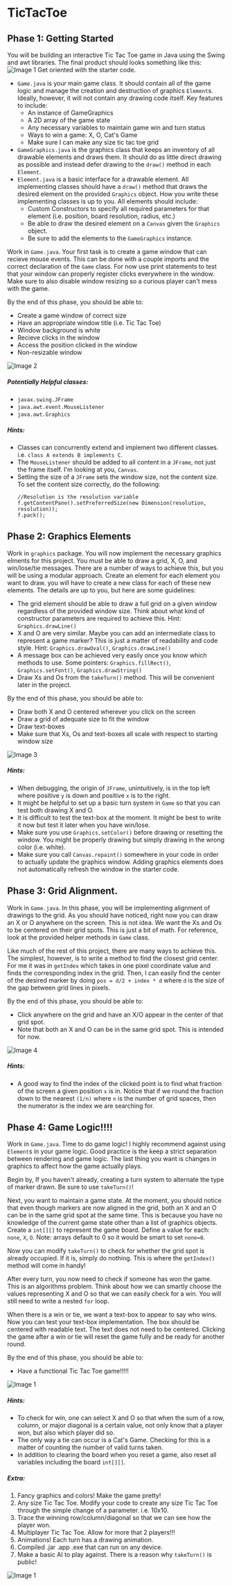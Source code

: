 # TicTacToe
## Phase 1: Getting Started
You will be building an interactive Tic Tac Toe game in Java using the Swing and awt libraries. The final product should looks something like this:
![Image 1](images/1.png)
Get oriented with the starter code.
* `Game.java` is your main game class. It should contain all of the game logic and manage the creation and destruction of graphics `Element`s. Ideally, however, it will not contain any drawing code itself. Key features to include:
    - An instance of GameGraphics
    - A 2D array of the game state
    - Any necessary variables to maintain game win and turn status
    - Ways to win a game: X, O, Cat's Game
    - Make sure I can make any size tic tac toe grid
* `GameGraphics.java` is the graphics class that keeps an inventory of all drawable elements and draws them. It should do as little direct drawing as possible and instead defer drawing to the  `draw()` method in each `Element`.
* `Element.java` is a basic interface for a drawable element. All implementing classes should have a `draw()` method that draws the desired element on the provided `Graphics` object. How you write these implementing classes is up to you. All elements should include:
    - Custom Constructors to specify all required parameters for that element (i.e. position, board resolution, radius, etc.)
    - Be able to draw the desired element on a `Canvas` given the `Graphics` object.
    - Be sure to add the elements to the `GameGraphics` instance.

Work in `Game.java`. Your first task is to create a game window that can recieve mouse events. This can be done with a couple imports and the correct declaration of the `Game` class. For now use print statements to test that your window can properly register clicks everywhere in the window. Make sure to also disable window resizing so a curious player can't mess with the game.

By the end of this phase, you should be able to:
* Create a game window of correct size
* Have an appropriate window title (i.e. Tic Tac Toe)
* Window background is white
* Recieve clicks in the window
* Access the position clicked in the window
* Non-resizable window

![Image 2](images/2.png)

##### Potentially Helpful classes:
- `javax.swing.JFrame`
- `java.awt.event.MouseListener`
- `java.awt.Graphics`

##### Hints:
- Classes can concurrently extend and implement two different classes. i.e. `class A extends B implements C`.
- The `MouseListener` should be added to all content in a `JFrame`, not just the frame itself. I'm looking at you, `Canvas`.
- Setting the size of a `JFrame` sets the window size, not the content size. To set the content size correctly, do the following:
    ```
    //Resolution is the resolution variable
    f.getContentPane().setPreferredSize(new Dimension(resolution, resolution));
    f.pack();
    ```


## Phase 2: Graphics Elements
Work in `graphics` package. You will now implement the necessary graphics elments for this project. You must be able to draw a grid, X, O, and win/lose/tie messages. There are a number of ways to achieve this, but you will be using a modular approach. Create an element for each element you want to draw. you will have to create a new class for each of these new elements. The details are up to you, but here are some guidelines:
* The grid element should be able to draw a full grid on a given window regardless of the provided window size. Think about what kind of constructor parameters are required to achieve this. Hint: `Graphics.drawLine()`
* X and O are very similar. Maybe you can add an intermediate class to represent a game marker? This is just a matter of readability and code style. Hint: `Graphics.drawOval()`, `Graphics.drawLine()`
* A message box can be achieved very easily once you know which methods to use. Some pointers: `Graphics.fillRect()`, `Graphics.setFont()`, `Graphics.drawString()`
* Draw Xs and Os from the `takeTurn()` method. This will be convenient later in the project.


By the end of this phase, you should be able to:
- Draw both X and O centered wherever you click on the screen
- Draw a grid of adequate size to fit the window
- Draw text-boxes
- Make sure that Xs, Os and text-boxes all scale with respect to starting window size

![Image 3](images/3.png)

##### Hints:
- When debugging, the origin of `JFrame`, unintuitively, is in the top left where positive `y` is down and positive `x` is to the right.
- It might be helpful to set up a basic turn system in `Game` so that you can test both drawing X and O.
- It is difficult to test the text-box at the moment. It might be best to write it now but test it later when you have win/lose.
- Make sure you use `Graphics.setColor()` before drawing or resetting the window. You might be properly drawing but simply drawing in the wrong color (i.e. white).
- Make sure you call `Canvas.repaint()` somewhere in your code in order to actually update the graphics window. Adding graphics elements does not automatically refresh the window in the starter code.

## Phase 3: Grid Alignment.
Work in `Game.java`. In this phase, you will be implementing alignment of drawings to the grid. As you should have noticed, right now you can draw an X or O anywhere on the screen. This is not idea. We want the Xs and Os to be centered on their grid spots. This is just a bit of math. For reference, look at the provided helper methods in `Game` class.

Like much of the rest of this project, there are many ways to achieve this. The simplest, however, is to write a method to find the closest grid center. For me it was in `getIndex` which takes in one pixel coordinate value and finds the corresponding index in the grid. Then, I can easily find the center of the desired marker by doing `pos = d/2 + index * d` where `d` is the size of the gap between grid lines in pixels.

By the end of this phase, you should be able to:
- Click anywhere on the grid and have an X/O appear in the center of that grid spot.
- Note that both an X and O can be in the same grid spot. This is intended for now.

![Image 4](images/4.png)

##### Hints:
- A good way to find the index of the clicked point is to find what fraction of the screen a given position `x` is in. Notice that if we round the fraction down to the nearest `(1/n)` where `n` is the number of grid spaces, then the numerator is the index we are searching for.

## Phase 4: Game Logic!!!!
Work in `Game.java`. Time to do game logic! I highly recommend against using `Element`s in your game logic. Good practice is the keep a strict separation between rendering and game logic. The last thing you want is changes in graphics to affect how the game actually plays.

Begin by, If you haven't already, creating a turn system to alternate the type of marker drawn. Be sure to use `takeTurn()`!

Next, you want to maintain a game state. At the moment, you should notice that even though markers are now aligned in the grid, both an X and an O can be in the same grid spot at the same time. This is because you have no knowledge of the current game state other than a list of graphics objects. Create a `int[][]` to represent the game board. Define a value for each: `none`, `X`, `O`. Note: arrays default to 0 so it would be smart to set `none=0`.

Now you can modify `takeTurn()` to check for whether the grid spot is already occupied. If it is, simply do nothing. This is where the `getIndex()` method will come in handy!

After every turn, you now need to check if someone has won the game. This is an algorithms problem. Think about how we can smartly choose the values representing X and O so that we can easily check for a win. You will still need to write a nested `for` loop.

When there is a win or tie, we want a text-box to appear to say who wins. Now you can test your text-box implementation. The box should be centered with readable text. The text does not need to be centered. Clicking the game after a win or tie will reset the game fully and be ready for another round.

By the end of this phase, you should be able to:
- Have a functional Tic Tac Toe game!!!!!

![Image 1](images/1.png)

##### Hints:
- To check for win, one can select X and O so that when the sum of a row, column, or major diagonal is a certain value, not only know that a player won, but also which player did so.
- The only way a tie can occur is a Cat's Game. Checking for this is a matter of counting the number of valid turns taken.
- In addition to clearing the board when you reset a game, also reset all variables including the board `int[][]`.


##### Extra:
1. Fancy graphics and colors! Make the game pretty!
2. Any size Tic Tac Toe. Modify your code to create any size Tic Tac Toe through the simple change of a parameter. i.e. 10x10.
3. Trace the winning row/column/diagonal so that we can see how the player won.
4. Multiplayer Tic Tac Toe. Allow for more that 2 players!!!
5. Animations! Each turn has a drawing animation.
6. Compiled .jar .app .exe that can run on any device.
7. Make a basic AI to play against. There is a reason why `takeTurn()` is public!

![Image 1](images/5.png)

